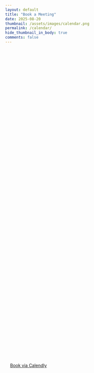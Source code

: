 ```yaml
---
layout: default
title: "Book a Meeting"
date: 2025-08-20
thumbnail: /assets/images/calendar.png
permalink: /calendar/
hide_thumbnail_in_body: true
comments: false
---
```


<link href="https://assets.calendly.com/assets/external/widget.css" rel="stylesheet">
<script src="https://assets.calendly.com/assets/external/widget.js" async></script>

<div class="cal-wrapper">
  <!-- Calendly inline widget -->
  <div
    class="calendly-inline-widget"
    data-url="https://calendly.com/853/meet?hide_event_type_details=1&hide_gdpr_banner=1">
  </div>
  <noscript>
    <p><a href="https://calendly.com/853/meet">Book via Calendly</a></p>
  </noscript>
</div>

<style>
.cal-wrapper {
  max-width: 1100px;
  margin: 0 auto;
  padding: 0 1rem;
}
.calendly-inline-widget {
  min-width: 320px;
  height: 1000px;
}
</style>
